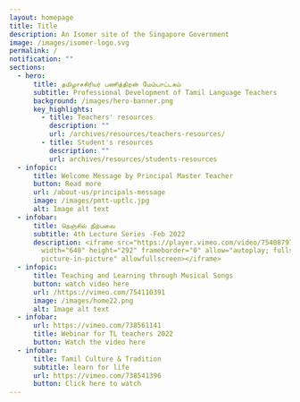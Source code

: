 ```yaml
---
layout: homepage
title: Title
description: An Isomer site of the Singapore Government
image: /images/isomer-logo.svg
permalink: /
notification: ""
sections:
  - hero:
      title: தமிழாசசிரியர் பணித்திறன் மேம்பாட்டகம்
      subtitle: Professional Development of Tamil Language Teachers
      background: /images/hero-banner.png
      key_highlights:
        - title: Teachers' resources
          description: ""
          url: /archives/resources/teachers-resources/
        - title: Student's resources
          description: ""
          url: archives/resources/students-resources
  - infopic:
      title: Welcome Message by Principal Master Teacher
      button: Read more
      url: /about-us/principals-message
      image: /images/pmtt-uptlc.jpg
      alt: Image alt text
  - infobar:
      title: நெஞ்சில் நிற்பவை
      subtitle: 4th Lecture Series -Feb 2022
      description: <iframe src="https://player.vimeo.com/video/754087974?h=cc312835d3"
        width="640" height="292" frameborder="0" allow="autoplay; fullscreen;
        picture-in-picture" allowfullscreen></iframe>
  - infopic:
      title: Teaching and Learning through Musical Songs
      button: watch video here
      url: /https://vimeo.com/754110391
      image: /images/home22.png
      alt: Image alt text
  - infobar:
      url: https://vimeo.com/738561141
      title: Webinar for TL teachers 2022
      button: Watch the video here
  - infobar:
      title: Tamil Culture & Tradition
      subtitle: learn for life
      url: https://vimeo.com/738541396
      button: Click here to watch
---
```

